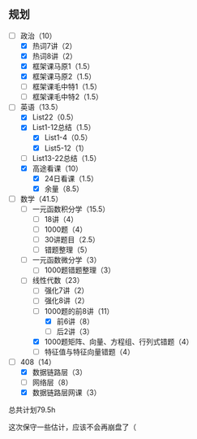 
## 规划

- [ ] 政治（10）
	- [x] 热词7讲（2）
	- [x] 热词8讲（2）
	- [x] 框架课马原1（1.5）
	- [x] 框架课马原2（1.5）
	- [ ] 框架课毛中特1（1.5）
	- [ ] 框架课毛中特2（1.5）
- [ ] 英语（13.5）
	- [x] List22（0.5）
	- [x] List1-12总结（1.5）
		- [x] List1-4（0.5）
		- [x] List5-12（1）
	- [ ] List13-22总结（1.5）
	- [x] 高途看课（10）
		- [x] 24日看课（1.5）
		- [x] 余量（8.5）
- [ ] 数学（41.5）
	- [ ] 一元函数积分学（15.5）
		- [ ] 18讲（4）
		- [ ] 1000题（4）
		- [ ] 30讲题目（2.5）
		- [ ] 错题整理（5）
	- [ ] 一元函数微分学（3）
		- [ ] 1000题错题整理（3）
	- [ ] 线性代数（23）
		- [ ] 强化7讲（2）
		- [ ] 强化8讲（2）
		- [ ] 1000题的前8讲（11）
			- [x] 前6讲（8）
			- [ ] 后2讲（3）
		- [x] 1000题矩阵、向量、方程组、行列式错题（4）
		- [ ] 特征值与特征向量错题（4）
- [ ] 408（14）
	- [x] 数据链路层（3）
	- [ ] 网络层（8）
	- [x] 数据链路层网课（3）

总共计划79.5h

这次保守一些估计，应该不会再崩盘了（

